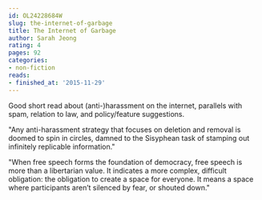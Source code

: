```yaml
---
id: OL24228684W
slug: the-internet-of-garbage
title: The Internet of Garbage
author: Sarah Jeong
rating: 4
pages: 92
categories:
- non-fiction
reads:
- finished_at: '2015-11-29'
---
```

Good short read about (anti-)harassment on the internet, parallels with spam, relation to law, and policy/feature suggestions.

"Any anti-harassment strategy that focuses on deletion and removal is doomed to spin in circles, damned to the Sisyphean task of stamping out infinitely replicable information."

"When free speech forms the foundation of democracy, free speech is more than a libertarian value. It indicates a more complex, difficult obligation: the obligation to create a space for everyone. It means a space where participants aren’t silenced by fear, or shouted down."
